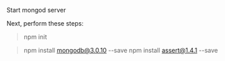 Start mongod server

Next, perform these steps:
>npm init

>npm install mongodb@3.0.10 --save
npm install assert@1.4.1 --save